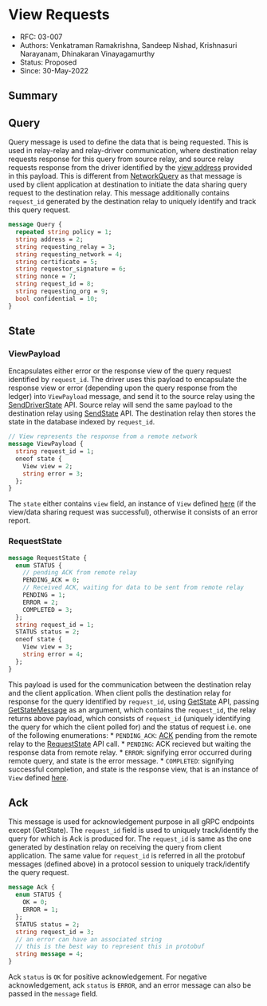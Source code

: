 <!--
 Copyright IBM Corp. All Rights Reserved.

 SPDX-License-Identifier: CC-BY-4.0
 -->
# View Requests

- RFC: 03-007
- Authors: Venkatraman Ramakrishna, Sandeep Nishad, Krishnasuri Narayanam, Dhinakaran Vinayagamurthy
- Status: Proposed
- Since: 30-May-2022

## Summary

## Query

Query message is used to define the data that is being requested. This is used in relay-relay and relay-driver communication, where destination relay requests response for this query from source relay, and source relay requests response from the driver identified by the [view address](../../formats/views/addressing) provided in this payload. This is different from [NetworkQuery](../communication/relay.md#networkquery) as that message is used by client application at destination to initiate the data sharing query request to the destination relay. This message additionally contains `request_id` generated by the destination relay to uniquely identify and track this query request.

```protobuf
message Query {
  repeated string policy = 1;
  string address = 2;
  string requesting_relay = 3;
  string requesting_network = 4;
  string certificate = 5;
  string requestor_signature = 6;
  string nonce = 7;
  string request_id = 8;
  string requesting_org = 9;
  bool confidential = 10;
}
```

## State

### ViewPayload

Encapsulates either error or the response view of the query request identified by `request_id`. The driver uses this payload to encapsulate the response view or error (depending upon the query response from the ledger) into `ViewPayload` message, and send it to the source relay using the [SendDriverState](../../models/infrastructure/relays.md#api-for-driver) API. Source relay will send the same payload to the destination relay using [SendState](../../models/infrastructure/relays.md#api-for-other-relays) API. The destination relay then stores the state in the database indexed by `request_id`. 

```protobuf
// View represents the response from a remote network
message ViewPayload {
  string request_id = 1;
  oneof state {
    View view = 2;
    string error = 3;
  };
}
```

The `state` either contains `view` field, an instance of `View` defined [here](./view-definition) (if the view/data sharing request was successful), otherwise it consists of an error report.

### RequestState

```protobuf
message RequestState {
  enum STATUS {
    // pending ACK from remote relay
    PENDING_ACK = 0;
    // Received ACK, waiting for data to be sent from remote relay
    PENDING = 1;
    ERROR = 2;
    COMPLETED = 3;
  };
  string request_id = 1;
  STATUS status = 2;
  oneof state {
    View view = 3;
    string error = 4;
  };
}
```

This payload is used for the communication between the destination relay and the client application. When client polls the destination relay for response for the query identified by `request_id`, using [GetState](../../models/infrastructure/relays.md#api-for-application-client) API, passing [GetStateMessage](../communication/relay.md#getstatemessage) as an argument, which contains the `request_id`, the relay returns above payload, which consists of `request_id` (uniquely identifying the query for which the client polled for) and the status of request i.e. one of the following enumerations:
    * `PENDING_ACK`: [ACK](#ack) pending from the remote relay to the [RequestState](../../models/infrastructure/relays.md#api-for-other-relays) API call.
    * `PENDING`: ACK recieved but waiting the response data from remote relay.
    * `ERROR`: signifying error occurred during remote query, and state is the error message.
    * `COMPLETED`: signifying successful completion, and state is the response view, that is an instance of `View` defined [here](./view-definition).

## Ack

This message is used for acknowledgement purpose in all gRPC endpoints except (GetState). The `request_id` field is used to uniquely track/identify the query for which is Ack is produced for. The `request_id` is same as the one generated by destination relay on receiving the query from client application. The same value for `request_id` is referred in all the protobuf messages (defined above) in a protocol session to uniquely track/identify the query request.

```protobuf
message Ack {
  enum STATUS {
    OK = 0;
    ERROR = 1;
  };
  STATUS status = 2;
  string request_id = 3;
  // an error can have an associated string
  // this is the best way to represent this in protobuf
  string message = 4;
}
```

Ack `status` is `OK` for positive acknowledgement. For negative acknowledgement, ack `status` is `ERROR`, and an error message can also be passed in the `message` field.
  
